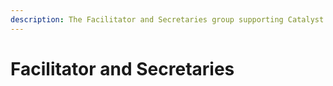 ```yaml
---
description: The Facilitator and Secretaries group supporting Catalyst Circle
---
```


# Facilitator and Secretaries

